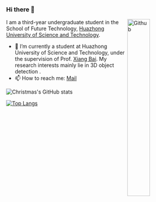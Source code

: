 ### Hi there 👋

<img width="35%" align="right" alt="Github" src="https://user-images.githubusercontent.com/48678280/88862734-4903af80-d201-11ea-968b-9c939d88a37c.gif" />

I am a third-year undergraduate student  in the School of Future Technology, [Huazhong University of Science and Technology](http://english.hust.edu.cn/).

- 🔭 I’m currently a student at Huazhong University of Science and Technology, under the supervision of Prof. [Xiang Bai](https://scholar.google.com/citations?user=UeltiQ4AAAAJ&hl=zh-CN). My research interests mainly lie in 3D object detection .
- 📫 How to reach me:  [Mail](xzhou03@hust.edu.cn)

![Christmas's GitHub stats](https://github-readme-stats.vercel.app/api?username=LMD0311&show_icons=true&theme=tokyonight)


[![Top Langs](https://github-readme-stats.vercel.app/api/top-langs/?username=LMD0311&layout=compact)](https://github.com/LMD0311/github-readme-stats)
